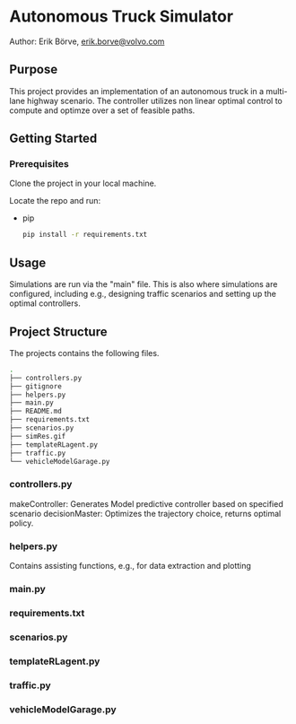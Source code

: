 # Autonomous Truck Simulator
Author: Erik Börve, erik.borve@volvo.com  

 ## Purpose
 This project provides an implementation of an autonomous truck in a multi-lane highway scenario. The controller utilizes non linear optimal control to compute and optimze over a set of feasible paths.

 ## Getting Started

 ### Prerequisites

 Clone the project in your local machine.

Locate the repo and run:
* pip
  ```sh
  pip install -r requirements.txt
  ```


## Usage
Simulations are run via the "main" file. This is also where simulations are configured, including e.g., designing traffic scenarios and setting up the optimal controllers.

 ## Project Structure
The projects contains the following files.
```bash
.
├── controllers.py
├── gitignore
├── helpers.py
├── main.py
├── README.md
├── requirements.txt
├── scenarios.py
├── simRes.gif
├── templateRLagent.py
├── traffic.py
└── vehicleModelGarage.py

```

 ### controllers.py
 makeController:
 Generates Model predictive controller based on specified scenario
 decisionMaster:
 Optimizes the trajectory choice, returns optimal policy.
 ### helpers.py
 Contains assisting functions, e.g., for data extraction and plotting
 ### main.py
 ### requirements.txt
 ### scenarios.py
 ### templateRLagent.py
 ### traffic.py
 ### vehicleModelGarage.py

